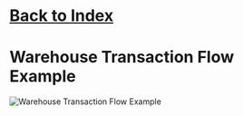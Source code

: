 # [Back to Index](./Documents/Index.md)

# Warehouse Transaction Flow Example

![Warehouse Transaction Flow Example](./Diagrams/1-WarehouseTransactionFlowExample.png)